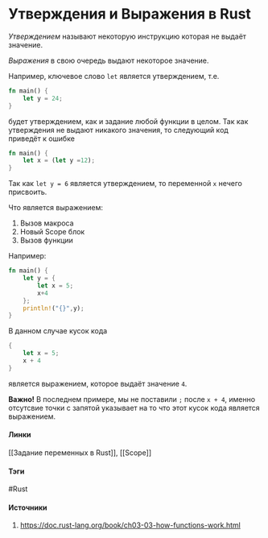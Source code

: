 # Утверждения и Выражения в Rust
*Утверждением* называют некоторую инструкцию которая не выдаёт значение.

*Выражения* в свою очередь выдают некоторое значение.

Например, ключевое слово `let` является утверждением, т.е.
```rust
fn main() {
	let y = 24;
}
```
будет утверждением, как и задание любой функции в целом. Так как утверждения не выдают никакого значения, то следующий код приведёт к ошибке
```rust
fn main() {
	let x = (let y =12);
}
```
Так как `let y = 6` является утверждением, то переменной `x` нечего присвоить.

Что является выражением:
1. Вызов макроса
2. Новый Scope блок
3. Вызов функции

Например:
```rust
fn main() {
	let y = {
		let x = 5;
		x+4
	};
	println!("{}",y);
}
```
В данном случае кусок кода
```rust
{
	let x = 5;
	x + 4
}
```
является выражением, которое выдаёт значение `4`.

**Важно!**
В последнем примере, мы не поставили `;` после `x + 4`, именно отсутсвие точки с запятой указывает на то что этот кусок кода является выражением.
#### Линки
 [[Задание переменных в Rust]],
 [[Scope]]
#### Тэги
 #Rust 
#### Источники
1. https://doc.rust-lang.org/book/ch03-03-how-functions-work.html